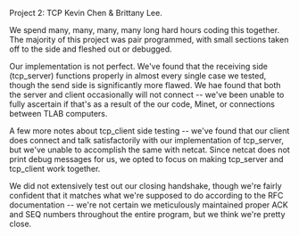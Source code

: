 Project 2: TCP
Kevin Chen & Brittany Lee.

We spend many, many, many, many long hard hours coding this together. The majority of this project was pair programmed, with small sections taken off to the side and fleshed out or debugged.

Our implementation is not perfect. We've found that the receiving side (tcp_server) functions properly in almost every single case we tested, though the send side is significantly more flawed. We hae found that both the server and client occasionally will not connect -- we've been unable to fully ascertain if that's as a result of the our code, Minet, or connections between TLAB computers.

A few more notes about tcp_client side testing -- we've found that our client does connect and talk satisfactorily with our implementation of tcp_server, but we've unable to accomplish the same with netcat. Since netcat does not print debug messages for us, we opted to focus on making tcp_server and tcp_client work together.

We did not extensively test out our closing handshake, though we're fairly confident that it matches what we're supposed to do according to the RFC documentation -- we're not certain we meticulously maintained proper ACK and SEQ numbers throughout the entire program, but we think we're pretty close.